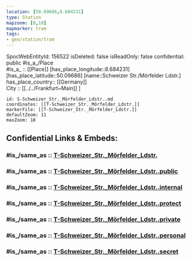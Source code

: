 ```yaml
---
location: [50.09686,8.684231] 
type: Station 
mapzoom: [8,18] 
mapmarker: tram 
tags:
- geo/station/tram
---
```

SpocWebEntityId: 156522
isDeleted: false
isReadOnly: false
confidential: public
#is_a_/Place  
#is_a_ :: [[Place]] 
[has_place_longitude::8.684231] 
[has_place_latitude::50.09686] 
[name::Schweizer Str./Mörfelder Ldstr.] 
has_place_country:: [[Germany]]  
City :: [[../../Frankfurt~Main]] ] 


```leaflet
id: S-Schweizer_Str._Mörfelder_Ldstr..md
coordinates: [[T-Schweizer_Str._Mörfelder_Ldstr.]] 
markerFile: [[T-Schweizer_Str._Mörfelder_Ldstr.]] 
defaultZoom: 11 
maxZoom: 18
```


## Confidential Links & Embeds: 

### #is_/same_as :: [T-Schweizer_Str._Mörfelder_Ldstr.](/_Standards/Earth/Continent/Europe/Europe~Central/Germany/Germany~West/Hessen/counties~Hessen/Frankfurt~Main/Stations-FFM~T/T-Schweizer_Str._Mörfelder_Ldstr..md) 

### #is_/same_as :: [T-Schweizer_Str._Mörfelder_Ldstr..public](/_public/Earth/Continent/Europe/Europe~Central/Germany/Germany~West/Hessen/counties~Hessen/Frankfurt~Main/Stations-FFM~T/T-Schweizer_Str._Mörfelder_Ldstr..public.md) 

### #is_/same_as :: [T-Schweizer_Str._Mörfelder_Ldstr..internal](/_internal/Earth/Continent/Europe/Europe~Central/Germany/Germany~West/Hessen/counties~Hessen/Frankfurt~Main/Stations-FFM~T/T-Schweizer_Str._Mörfelder_Ldstr..internal.md) 

### #is_/same_as :: [T-Schweizer_Str._Mörfelder_Ldstr..protect](/_protect/Earth/Continent/Europe/Europe~Central/Germany/Germany~West/Hessen/counties~Hessen/Frankfurt~Main/Stations-FFM~T/T-Schweizer_Str._Mörfelder_Ldstr..protect.md) 

### #is_/same_as :: [T-Schweizer_Str._Mörfelder_Ldstr..private](/_private/Earth/Continent/Europe/Europe~Central/Germany/Germany~West/Hessen/counties~Hessen/Frankfurt~Main/Stations-FFM~T/T-Schweizer_Str._Mörfelder_Ldstr..private.md) 

### #is_/same_as :: [T-Schweizer_Str._Mörfelder_Ldstr..personal](/_personal/Earth/Continent/Europe/Europe~Central/Germany/Germany~West/Hessen/counties~Hessen/Frankfurt~Main/Stations-FFM~T/T-Schweizer_Str._Mörfelder_Ldstr..personal.md) 

### #is_/same_as :: [T-Schweizer_Str._Mörfelder_Ldstr..secret](/_secret/Earth/Continent/Europe/Europe~Central/Germany/Germany~West/Hessen/counties~Hessen/Frankfurt~Main/Stations-FFM~T/T-Schweizer_Str._Mörfelder_Ldstr..secret.md)

